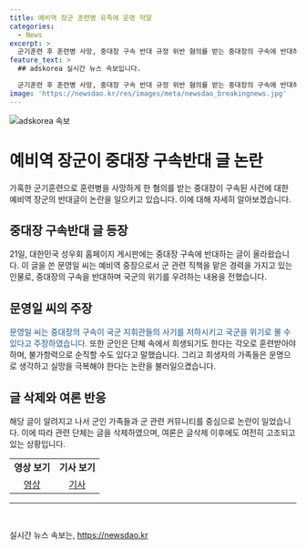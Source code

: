 ```yaml
---
title: 예비역 장군 훈련병 유족에 운명 막말
categories:
  - News
excerpt: >
  군기훈련 후 훈련병 사망, 중대장 구속 반대 규정 위반 혐의를 받는 중대장의 구속에 반대하는 예비역 장군의 운명이라 생각하라 글이 논란. 성우회 홈페이지에 올린 글은 지휘관들의 사기에 영향을 끼칠 것이라 주장하며 운명론적 주장과 함께 훈련병 유족들을 위한 엉뚱한 조언 논란 초래. 군인과 가족들 강한 비난과 용서 불가 의견. 해당 글 삭제로 논란 진정시도.
feature_text: >
  ## adskorea 실시간 뉴스 속보입니다.

  군기훈련 후 훈련병 사망, 중대장 구속 반대 규정 위반 혐의를 받는 중대장의 구속에 반대하는 예비역 장군의 운명이라 생각하라 글이 논란. 성우회 홈페이지에 올린 글은 지휘관들의 사기에 영향을 끼칠 것이라 주장하며 운명론적 주장과 함께 훈련병 유족들을 위한 엉뚱한 조언 논란 초래. 군인과 가족들 강한 비난과 용서 불가 의견. 해당 글 삭제로 논란 진정시도.
image: 'https://newsdao.kr/res/images/meta/newsdao_breakingnews.jpg'
---
```


<p><img src="https://newsdao.kr/res/images/meta/newsdao_breakingnews.jpg" alt="adskorea 속보" /></p>

<h1>예비역 장군이 중대장 구속반대 글 논란</h1>

<p data-ke-size="size16">가혹한 군기훈련으로 훈련병을 사망하게 한 혐의를 받는 중대장이 구속된 사건에 대한 예비역 장군의 반대글이 논란을 일으키고 있습니다. 이에 대해 자세히 알아보겠습니다.</p>

<h2>중대장 구속반대 글 등장</h2>

<p>21일, 대한민국 성우회 홈페이지 게시판에는 중대장 구속에 반대하는 글이 올라왔습니다. 이 글을 쓴 문영일 씨는 예비역 중장으로서 군 관련 직책을 맡은 경력을 가지고 있는 인물로, 중대장의 구속을 반대하며 국군의 위기를 우려하는 내용을 전했습니다.</p>

<h2>문영일 씨의 주장</h2>

<p><span style="color: #1a5490;">문영일 씨는 중대장의 구속이 국군 지휘관들의 사기를 저하시키고 국군을 위기로 몰 수 있다고 주장하였습니다.</span> 또한 군인은 단체 속에서 희생되기도 한다는 각오로 훈련받아야 하며, 불가항력으로 순직할 수도 있다고 말했습니다. 그리고 희생자의 가족들은 운명으로 생각하고 실망을 극복해야 한다는 논란을 불러일으켰습니다.</p>

<h2>글 삭제와 여론 반응</h2>

<p>해당 글이 알려지고 나서 군인 가족들과 군 관련 커뮤니티를 중심으로 논란이 일었습니다. 이에 따라 관련 단체는 글을 삭제하였으며, 여론은 글삭제 이후에도 여전히 고조되고 있는 상황입니다.</p>

<table>
  <tr>
    <td style="text-align: center; height: 17px;"><b>영상 보기</b></td>
    <td style="text-align: center; height: 17px;"><b>기사 보기</b></td>
  </tr>
  <tr>
    <td style="text-align: center; height: 17px;"><a href="링크URL">영상</a></td>
    <td style="text-align: center; height: 17px;"><a href="링크URL">기사</a></td>
  </tr>
</table>

<hr>

<p data-ke-size="size16">&nbsp;</p>
실시간 뉴스 속보는, <a href="https://newsdao.kr" rel="dofollow">https://newsdao.kr</a>


